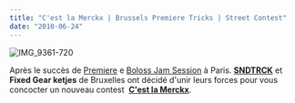 ```yaml
---
title: "C'est la Merckx | Brussels Premiere Tricks | Street Contest"
date: "2010-06-24"
---
```


![](/uploads/IMG_9361-720.jpg "IMG_9361-720")

Après le succès de [Premiere](http://www.soundtrack-paris.com/index.php?post/2010/04/02/Premiere-Contest-Edit-by-Antonin-Foliot) e [Boloss Jam Session](http://www.soundtrack-paris.com/index.php?post/2010/06/16/BOLOSS-JAM-SESSION-Report") à Paris. **[SNDTRCK](http://www.soundtrack-paris.com)** et **Fixed Gear ketjes** de Bruxelles ont décidé d'unir leurs forces pour vous concocter un nouveau contest  [**C'est la Merckx**](http://cestlamerckx.com/).
